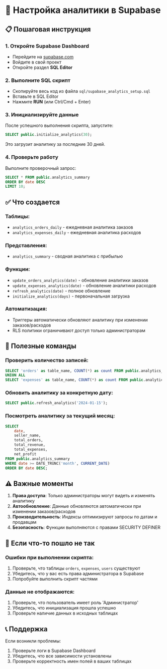 # 🚀 Настройка аналитики в Supabase

## 📋 Пошаговая инструкция

### 1. Откройте Supabase Dashboard
- Перейдите на [supabase.com](https://supabase.com)
- Войдите в свой проект
- Откройте раздел **SQL Editor**

### 2. Выполните SQL скрипт
- Скопируйте весь код из файла `sql/supabase_analytics_setup.sql`
- Вставьте в SQL Editor
- Нажмите **RUN** (или Ctrl/Cmd + Enter)

### 3. Инициализируйте данные
После успешного выполнения скрипта, запустите:

```sql
SELECT public.initialize_analytics(30);
```

Это загрузит аналитику за последние 30 дней.

### 4. Проверьте работу
Выполните проверочный запрос:

```sql
SELECT * FROM public.analytics_summary 
ORDER BY date DESC 
LIMIT 10;
```

## ✅ Что создается

### Таблицы:
- `analytics_orders_daily` - ежедневная аналитика заказов
- `analytics_expenses_daily` - ежедневная аналитика расходов

### Представления:
- `analytics_summary` - сводная аналитика с прибылью

### Функции:
- `update_orders_analytics(date)` - обновление аналитики заказов
- `update_expenses_analytics(date)` - обновление аналитики расходов
- `refresh_analytics(date)` - полное обновление
- `initialize_analytics(days)` - первоначальная загрузка

### Автоматизация:
- Триггеры автоматически обновляют аналитику при изменении заказов/расходов
- RLS политики ограничивают доступ только администраторам

## 🔧 Полезные команды

### Проверить количество записей:
```sql
SELECT 'orders' as table_name, COUNT(*) as count FROM public.analytics_orders_daily
UNION ALL
SELECT 'expenses' as table_name, COUNT(*) as count FROM public.analytics_expenses_daily;
```

### Обновить аналитику за конкретную дату:
```sql
SELECT public.refresh_analytics('2024-01-15');
```

### Посмотреть аналитику за текущий месяц:
```sql
SELECT 
    date,
    seller_name,
    total_orders,
    total_revenue,
    total_expenses,
    net_profit
FROM public.analytics_summary 
WHERE date >= DATE_TRUNC('month', CURRENT_DATE)
ORDER BY date DESC;
```

## ⚠️ Важные моменты

1. **Права доступа**: Только администраторы могут видеть и изменять аналитику
2. **Автообновление**: Данные обновляются автоматически при изменении заказов/расходов  
3. **Производительность**: Индексы оптимизируют запросы по датам и продавцам
4. **Безопасность**: Функции выполняются с правами SECURITY DEFINER

## 🚨 Если что-то пошло не так

### Ошибки при выполнении скрипта:
1. Проверьте, что таблицы `orders`, `expenses`, `users` существуют
2. Убедитесь, что у вас есть права администратора в Supabase
3. Попробуйте выполнить скрипт частями

### Данные не отображаются:
1. Проверьте, что пользователь имеет роль 'Администратор'
2. Убедитесь, что инициализация прошла успешно
3. Проверьте наличие данных в исходных таблицах

## 📞 Поддержка

Если возникли проблемы:
1. Проверьте логи в Supabase Dashboard
2. Убедитесь, что все зависимости установлены
3. Проверьте корректность имен полей в ваших таблицах 